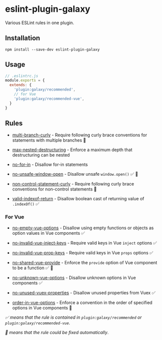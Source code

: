 # eslint-plugin-galaxy

Various ESLint rules in one plugin.

## Installation

```shell
npm install --save-dev eslint-plugin-galaxy
```

## Usage

```js
// .eslintrc.js
module.exports = {
  extends: {
    'plugin:galaxy/recommended',
    // for Vue
    'plugin:galaxy/recommended-vue',
  }
}
```

## Rules

- [multi-branch-curly](./docs/rules/multi-branch-curly.md) - Require following curly brace conventions for statements with multiple branches 🔧

- [max-nested-destructuring](./docs/rules/max-nested-destructuring.md) - Enforce a maximum depth that destructuring can be nested

- [no-for-in](./docs/rules/no-for-in.md) - Disallow for-in statements

- [no-unsafe-window-open](./docs/rules/no-unsafe-window-open.md) - Disallow unsafe `window.open()` ✅ 🔧

- [non-control-statement-curly](./docs/rules/non-control-statement-curly.md) - Require following curly brace conventions for non-control statements 🔧

- [valid-indexof-return](./docs/rules/valid-indexof-return.md) - Disallow boolean cast of returning value of `.indexOf()` ✅

### For Vue

- [no-empty-vue-options](./docs/vue/no-empty-vue-options.md) - Disallow using empty functions or objects as option values in Vue components ✅

- [no-invalid-vue-inject-keys](./docs/vue/no-invalid-vue-inject-keys.md) - Require valid keys in Vue `inject` options ✅

- [no-invalid-vue-prop-keys](./docs/vue/no-invalid-vue-prop-keys.md) - Require valid keys in Vue `props` options ✅

- [no-shared-vue-provide](./docs/vue/no-shared-vue-provide.md) - Enforce the `provide` option of Vue component to be a function ✅ 🔧

- [no-unknown-vue-options](./docs/vue/no-empty-vue-options.md) - Disallow unknown options in Vue components ✅

- [no-unused-vuex-properties](./docs/vue/no-unused-vuex-properties.md) - Disallow unused properties from Vuex ✅

- [order-in-vue-options](./docs/vue/order-in-vue-options.md) - Enforce a convention in the order of specified options in Vue components 🔧

*✅ means that the rule is contained in `plugin:galaxy/recommended` or `plugin:galaxy/recommended-vue`*.

*🔧 means that the rule could be fixed automatically*.
